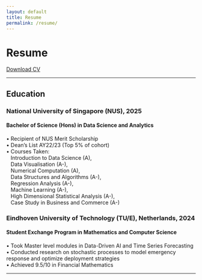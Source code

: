 ```yaml
---
layout: default
title: Resume
permalink: /resume/
---
```


# Resume

[Download CV](assets/Britney_Saw_Yu_Xuan_Resume.pdf)

--- 

## Education
### National University of Singapore (NUS), 2025
#### Bachelor of Science (Hons) in Data Science and Analytics    
• Recipient of NUS Merit Scholarship  
• Dean’s List AY22/23 (Top 5% of cohort)  
• Courses Taken:  
   Introduction to Data Science (A),  
   Data Visualisation (A-),  
   Numerical Computation (A),  
   Data Structures and Algorithms (A-),  
   Regression Analysis (A-),  
   Machine Learning (A-),  
   High Dimensional Statistical Analysis (A-),  
   Case Study in Business and Commerce (A-)  

### Eindhoven University of Technology (TU/E), Netherlands, 2024
#### Student Exchange Program in Mathematics and Computer Science  
• Took Master level modules in Data-Driven AI and Time Series Forecasting  
• Conducted research on stochastic processes to model emergency response and optimize deployment strategies  
• Achieved 9.5/10 in Financial Mathematics  

---
